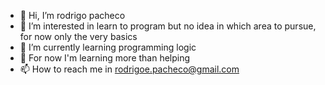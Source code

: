 - 👋 Hi, I’m rodrigo pacheco
- 👀 I’m interested in learn to program but no idea in which area to pursue, for now only the very basics 
- 🌱 I’m currently learning programming logic
- 💞️ For now I'm learning more than helping 
- 📫 How to reach me in rodrigoe.pacheco@gmail.com

<!---
rodrigoepacheco/rodrigoepacheco is a ✨ special ✨ repository because its `README.md` (this file) appears on your GitHub profile.
You can click the Preview link to take a look at your changes.
--->
